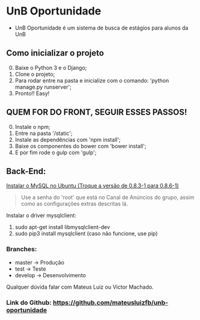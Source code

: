 # UnB Oportunidade
- UnB Oportunidade é um sistema de busca de estágios para alunos da UnB

## Como inicializar o projeto

0. Baixe o Python 3 e o Django;
1. Clone o projeto;
2. Para rodar entre na pasta e inicialize com o comando: 'python manage.py runserver';
3. Pronto!! Easy!

## QUEM FOR DO FRONT, SEGUIR ESSES PASSOS!

0. Instale o npm;
1. Entre na pasta '/static';
2. Instale as dependências com 'npm install';
3. Baixe os componentes do bower com 'bower install';
4. E por fim rode o gulp com 'gulp';

## Back-End:
[Instalar o MySQL no Ubuntu (Troque a versão de 0.8.3-1 para 0.8.6-1)](https://www.digitalocean.com/community/tutorials/how-to-install-the-latest-mysql-on-ubuntu-16-04)
> Use a senha do 'root' que está no Canal de Anúncios do grupo, assim como as configurações extras descritas lá.

Instalar o driver mysqlclient:
1. sudo apt-get install libmysqlclient-dev
2. sudo pip3 install mysqlclient (caso não funcione, use pip)

### Branches:

- master -> Produção
- test -> Teste
- develop -> Desenvolvimento

Qualquer dúvida falar com Mateus Luiz ou Victor Machado.

### Link do Github: https://github.com/mateusluizfb/unb-oportunidade
